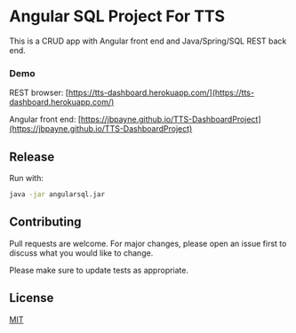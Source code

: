 # Angular SQL Project For TTS

This is a CRUD app with Angular front end and Java/Spring/SQL REST back end.  
  
### Demo  
  
REST browser: [https://tts-dashboard.herokuapp.com/](https://tts-dashboard.herokuapp.com/)  

Angular front end: [https://jbpayne.github.io/TTS-DashboardProject](https://jbpayne.github.io/TTS-DashboardProject)


## Release

Run with:

```bash
java -jar angularsql.jar
```


## Contributing
Pull requests are welcome. For major changes, please open an issue first to discuss what you would like to change.

Please make sure to update tests as appropriate.

## License
[MIT](https://github.com/jbpayne/AngularSQL/blob/master/LICENSE)
